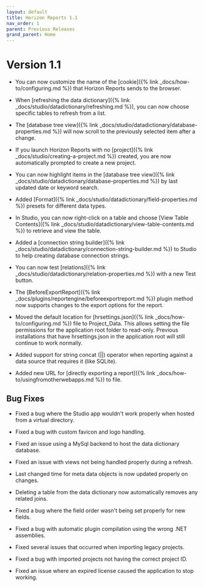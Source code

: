 ```yaml
---
layout: default
title: Horizon Reports 1.1
nav_order: 1
parent: Previous Releases
grand_parent: Home
---
```


# Version 1.1

* You can now customize the name of the [cookie]({% link _docs/how-to/configuring.md %}) that Horizon Reports sends to the browser.

* When [refreshing the data dictionary]({% link _docs/studio/datadictionary/refreshing.md %}), you can now choose specific tables to refresh from a list. 

* The [database tree view]({% link _docs/studio/datadictionary/database-properties.md %}) will now scroll to the previously selected item after a change.

* If you launch Horizon Reports with no [project]({% link _docs/studio/creating-a-project.md %}) created, you are now automatically prompted to create a new project.

* You can now highlight items in the [database tree view]({% link _docs/studio/datadictionary/database-properties.md %}) by last updated date or keyword search.

* Added [Format]({% link _docs/studio/datadictionary/field-properties.md %}) presets for different data types.

* In Studio, you can now right-click on a table and choose [View Table Contents]({% link _docs/studio/datadictionary/view-table-contents.md %}) to retrieve and view the table.

* Added a [connection string builder]({% link _docs/studio/datadictionary/connection-string-builder.md %}) to Studio to help creating database connection strings.

* You can now test [relations]({% link _docs/studio/datadictionary/relation-properties.md %}) with a new Test button.

* The [BeforeExportReport]({% link _docs/plugins/reportengine/beforeexportreport.md %}) plugin method now supports changes to the export options for the report. 

* Moved the default location for [hrsettings.json]({% link _docs/how-to/configuring.md %}) file to Project_Data. This allows setting the file permissions for the application root folder to read-only. Previous installations that have hrsettings.json in the application root will still continue to work normally. 

* Added support for string concat (\|\|) operator when reporting against a data source that requires it (like SQLite).

* Added new URL for [directly exporting a report]({% link _docs/how-to/usingfromotherwebapps.md %}) to file. 

## Bug Fixes

* Fixed a bug where the Studio app wouldn't work properly when hosted from a virtual directory.

* Fixed a bug with custom favicon and logo handling. 

* Fixed an issue using a MySql backend to host the data dictionary database. 

* Fixed an issue with views not being handled properly during a refresh.

* Last changed time for meta data objects is now updated properly on changes.

* Deleting a table from the data dictionary now automatically removes any related joins.

* Fixed a bug where the field order wasn't being set properly for new fields.

* Fixed a bug with automatic plugin compilation using the wrong .NET assemblies.

* Fixed several issues that occurred when importing legacy projects. 

* Fixed a bug with imported projects not having the correct project ID.

* Fixed an issue where an expired license caused the application to stop working.